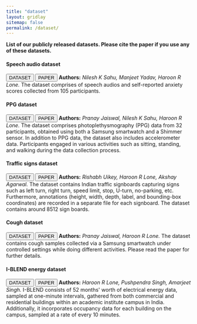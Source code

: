 ```yaml
---
title: "dataset"
layout: gridlay
sitemap: false
permalink: /dataset/
---
```


<style>
img{
  border-radius: 10px;
}
iframe {
  width: 175px;
  display: inline;
  vertical-align:middle;
  <!-- margin-bottom:5px; -->
  <!-- margin-left:5px; -->
  <!-- border: 1px solid red; -->
}
.col-md-3 {
  margin:0;
  padding:0;
  margin-top:10px;
  margin-bottom:10px;
  display:block;
  overflow:hidden;
  text-align:center;
  display: table-cell;
  height: auto;
  float: none;
  background:white;
  border-radius:20px;
  <!-- border: 1px solid black; -->
}
</style>

<b> List of our publicly released datasets. Please cite the paper if you use any of these datasets.</b>

<div class="jumbotron">
<div class="row align-items-end">
<div class="col-md-12 col-sm-12">
<h4><b>Speech audio dataset</b></h4>
<a href="https://osf.io/b8uyg/" target="_blank"><button class="btn btn-info btn-sm">DATASET</button></a>
<a href="https://dl.acm.org/doi/pdf/10.1145/3657245" target="_blank"><button class="btn btn-danger btn-sm">PAPER</button></a> 
<!-- <a href="https://example.com" target="_blank"><button class="btn btn-success btn-sm">WEBSITE</button></a>  -->
<b>Authors:</b>
<i>Nilesh K Sahu, Manjeet Yadav, Haroon R Lone.</i>
The dataset comprises of speech audios and self-reported anxiety scores collected from 105 participants. 
</div>
</div>
</div>

<div class="jumbotron">
<div class="row align-items-end">
<div class="col-md-12 col-sm-12">
<h4><b>PPG dataset</b></h4>
<a href="https://osf.io/jngm7/" target="_blank"><button class="btn btn-info btn-sm">DATASET</button></a>
<a href="https://ieeexplore.ieee.org/document/10356653" target="_blank"><button class="btn btn-danger btn-sm">PAPER</button></a> 
<!-- <a href="https://example.com" target="_blank"><button class="btn btn-success btn-sm">WEBSITE</button></a>  -->
<b>Authors:</b>
<i>Pranay Jaiswal, Nilesh K Sahu, Haroon R Lone.</i>
The dataset comprises photoplethysmography (PPG) data from 32 participants, obtained using both a Samsung smartwatch and a Shimmer sensor. In addition to PPG data, the dataset also includes accelerometer data. Participants engaged in various activities such as sitting, standing, and walking during the data collection process. 
</div>
</div>
</div>

<div class="jumbotron">
<div class="row align-items-end">
<div class="col-md-12 col-sm-12">
<h4><b>Traffic signs dataset</b></h4>
<a href="https://osf.io/fbxjs/" target="_blank"><button class="btn btn-info btn-sm">DATASET</button></a>
<a href=" " target="_blank"><button class="btn btn-danger btn-sm">PAPER</button></a> 
<!-- <a href="https://example.com" target="_blank"><button class="btn btn-success btn-sm">WEBSITE</button></a>  -->
<b>Authors:</b>
<i>Rishabh Uikey, Haroon R Lone, Akshay Agarwal.</i>
The dataset contains Indian traffic signboards capturing signs such as left turn, right turn, speed limit, stop, U-turn, no-parking, etc. Furthermore, annotations (height, width, depth, label, and bounding-box coordinates) are recorded in a separate file for each signboard. The dataset contains around 8512 sign boards.
</div>
</div>
</div>



<div class="jumbotron">
<div class="row align-items-end">
<div class="col-md-12 col-sm-12">
<h4><b>Cough dataset</b></h4>
<a href="https://osf.io/bzc67/" target="_blank"><button class="btn btn-info btn-sm">DATASET</button></a>
<a href="https://arxiv.org/pdf/2401.17738.pdf" target="_blank"><button class="btn btn-danger btn-sm">PAPER</button></a> 
<b>Authors:</b>
<i>Pranay Jaiswal, Haroon R Lone.</i>
The dataset contains cough samples collected via a Samsung smartwatch under controlled settings while doing different activities. Please read the paper for further details. 
</div>
</div>
</div>


<div class="jumbotron">
<div class="row align-items-end">
<div class="col-md-12 col-sm-12">
<h4><b>I-BLEND energy dataset</b></h4>
<a href="https://doi.org/10.6084/m9.figshare.c.3893581" target="_blank"><button class="btn btn-info btn-sm">DATASET</button></a>
<a href="https://www.nature.com/articles/sdata201915" target="_blank"><button class="btn btn-danger btn-sm">PAPER</button></a> 
<!-- <a href="https://example.com" target="_blank"><button class="btn btn-success btn-sm">WEBSITE</button></a>  -->
<b>Authors:</b>
<i>Haroon R Lone, Pushpendra Singh, Amarjeet Singh.</i>
 I-BLEND consists of 52 months' worth of electrical energy data, sampled at one-minute intervals, gathered from both commercial and residential buildings within an academic institute campus in India. Additionally, it incorporates occupancy data for each building on the campus, sampled at a rate of every 10 minutes.
</div>
</div>
</div>

